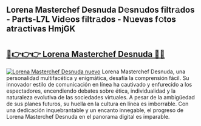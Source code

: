 ## Lorena Masterchef Desnuda D𝚎sn𝚞dos filtr𝚊dos - Parts-L7L Vid𝚎os filtr𝚊dos - N𝚞evas f𝚘tos atr𝚊ctivas HmjGK

# <h2><a href="http://mb3nsa5.tromn.icu/?c=Lorena+Masterchef+Desnuda">🔗👉👉👉 Lorena Masterchef Desnuda 🔗🔗</a></h2>

[![Lorena Masterchef Desnuda nuevo](https://i.imgur.com/pEAQMta.gif)](http://mb3nsa5.tromn.icu/?c=Lorena+Masterchef+Desnuda)
Lorena Masterchef Desnuda, una personalidad multifacética y enigmática, desafía la comprensión fácil. Su innovador estilo de comunicación en línea ha cautivado y enfurecido a los espectadores, encendiendo debates sobre ética, individualidad y la naturaleza evolutiva de las sociedades virtuales. A pesar de la ambigüedad de sus planes futuros, su huella en la cultura en línea es imborrable. Con una dedicación inquebrantable y un encanto innegable, el progreso de Lorena Masterchef Desnuda en el panorama digital es imparable.
